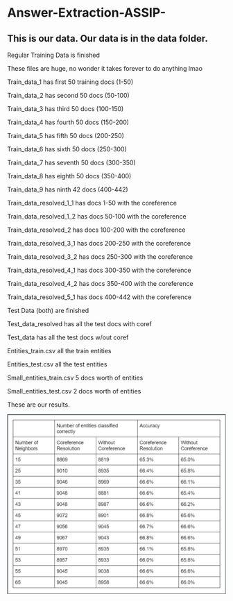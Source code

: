 # Answer-Extraction-ASSIP-

## This is our data. Our data is in the data folder.
Regular Training Data is finished

These files are huge, no wonder it takes forever to do anything lmao

Train_data_1 has first 50 training docs (1-50)

Train_data_2 has second 50 docs (50-100)

Train_data_3 has third 50 docs (100-150)

Train_data_4 has fourth 50 docs (150-200)

Train_data_5 has fifth 50 docs (200-250)

Train_data_6 has sixth 50 docs (250-300)

Train_data_7 has seventh 50 docs (300-350)

Train_data_8 has eighth 50 docs (350-400)

Train_data_9 has ninth 42 docs (400-442)




Train_data_resolved_1_1 has docs 1-50 with the coreference


Train_data_resolved_1_2 has docs 50-100 with the coreference


Train_data_resolved_2 has docs 100-200 with the coreference


Train_data_resolved_3_1 has docs 200-250 with the coreference


Train_data_resolved_3_2 has docs 250-300 with the coreference


Train_data_resolved_4_1 has docs 300-350 with the coreference


Train_data_resolved_4_2 has docs 350-400 with the coreference


Train_data_resolved_5_1 has docs 400-442 with the coreference




Test Data (both) are finished


Test_data_resolved has all the test docs with coref


Test_data has all the test docs w/out coref




Entities_train.csv all the train entities


Entities_test.csv all the test entities


Small_entities_train.csv 5 docs worth of entities


Small_entities_test.csv 2 docs worth of entities



These are our results.

![ASSIP Results](ASSIP%20Results.png)